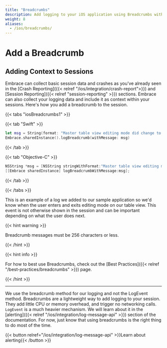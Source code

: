 ```yaml
---
title: "Breadcrumbs"
description: Add logging to your iOS application using Breadcrumbs with the Embrace SDK
weight: 8
aliases:
  - /ios/breadcrumbs/
---
```


# Add a Breadcrumb

## Adding Context to Sessions

Embrace can collect basic session data and crashes as you've already seen in the [Crash Reporting]({{< relref "/ios/integration/crash-report">}}) and [Session Reporting]({{< relref "session-reporting" >}}) sections.
Embrace can also collect your logging data and include it as context within your sessions. 
Here's how you add a breadcrumb to the session.

{{< tabs "iosBreadcrumbs1" >}}

{{< tab "Swift" >}}

```swift
let msg = String(format: "Master table view editing mode did change to: \(editing), animated: \(animated)")
Embrace.sharedInstance().logBreadcrumb(withMessage: msg)
```

{{< /tab >}}

{{< tab "Objective-C" >}}

```objective-c
NSString *msg = [NSString stringWithFormat:"Master table view editing mode did change to: %@, animated: %@", editing, animated];
[[Embrace sharedInstance] logBreadcrumbWithMessage:msg];
```

{{< /tab >}}

{{< /tabs >}}

This is an example of a log we added to our sample application so we'd know when the user enters and exits editing mode on our table view.
This event is not otherwise shown in the session and can be important depending on what the user does next.

{{< hint warning >}}

Breadcrumb messages must be 256 characters or less.

{{< /hint >}}

{{< hint info >}}

For how to best use Breadcrumbs, check out the [Best Practices]({{< relref "/best-practices/breadcrumbs" >}}) page. 

{{< /hint >}}
 
---

We use the breadcrumb method for our logging and not the LogEvent method.
Breadcrumbs are a lightweight way to add logging to your session. They add little CPU or memory overhead, and trigger no networking calls.
`LogEvent` is a much heavier mechanism. We will learn about it in the [alerting]({{< relref "/ios/integration/log-message-api" >}}) section of the documentation.
For now, just know that using breadcrumbs is the right thing to do most of the time.

{{< button relref="/ios/integration/log-message-api" >}}Learn about alerting{{< /button >}}

